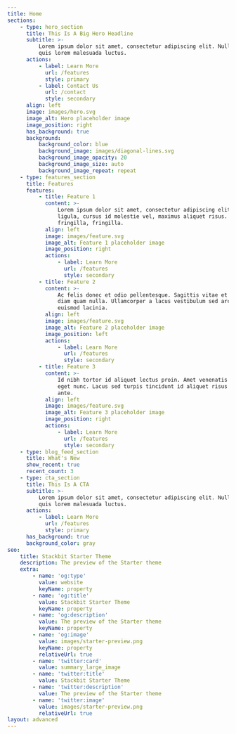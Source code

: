 ```yaml
---
title: Home
sections:
    - type: hero_section
      title: This Is A Big Hero Headline
      subtitle: >-
          Lorem ipsum dolor sit amet, consectetur adipiscing elit. Nullam a metus
          quis lorem malesuada luctus.
      actions:
          - label: Learn More
            url: /features
            style: primary
          - label: Contact Us
            url: /contact
            style: secondary
      align: left
      image: images/hero.svg
      image_alt: Hero placeholder image
      image_position: right
      has_background: true
      background:
          background_color: blue
          background_image: images/diagonal-lines.svg
          background_image_opacity: 20
          background_image_size: auto
          background_image_repeat: repeat
    - type: features_section
      title: Features
      features:
          - title: Feature 1
            content: >-
                Lorem ipsum dolor sit amet, consectetur adipiscing elit. Donec nisl
                ligula, cursus id molestie vel, maximus aliquet risus. Vivamus in nibh
                fringilla, fringilla.
            align: left
            image: images/feature.svg
            image_alt: Feature 1 placeholder image
            image_position: right
            actions:
                - label: Learn More
                  url: /features
                  style: secondary
          - title: Feature 2
            content: >-
                Ac felis donec et odio pellentesque. Sagittis vitae et leo duis ut
                diam quam nulla. Ullamcorper a lacus vestibulum sed arcu non odio
                euismod lacinia.
            align: left
            image: images/feature.svg
            image_alt: Feature 2 placeholder image
            image_position: left
            actions:
                - label: Learn More
                  url: /features
                  style: secondary
          - title: Feature 3
            content: >-
                Id nibh tortor id aliquet lectus proin. Amet venenatis urna cursus
                eget nunc. Lacus sed turpis tincidunt id aliquet risus feugiat in
                ante.
            align: left
            image: images/feature.svg
            image_alt: Feature 3 placeholder image
            image_position: right
            actions:
                - label: Learn More
                  url: /features
                  style: secondary
    - type: blog_feed_section
      title: What's New
      show_recent: true
      recent_count: 3
    - type: cta_section
      title: This Is A CTA
      subtitle: >-
          Lorem ipsum dolor sit amet, consectetur adipiscing elit. Nullam a metus
          quis lorem malesuada luctus.
      actions:
          - label: Learn More
            url: /features
            style: primary
      has_background: true
      background_color: gray
seo:
    title: Stackbit Starter Theme
    description: The preview of the Starter theme
    extra:
        - name: 'og:type'
          value: website
          keyName: property
        - name: 'og:title'
          value: Stackbit Starter Theme
          keyName: property
        - name: 'og:description'
          value: The preview of the Starter theme
          keyName: property
        - name: 'og:image'
          value: images/starter-preview.png
          keyName: property
          relativeUrl: true
        - name: 'twitter:card'
          value: summary_large_image
        - name: 'twitter:title'
          value: Stackbit Starter Theme
        - name: 'twitter:description'
          value: The preview of the Starter theme
        - name: 'twitter:image'
          value: images/starter-preview.png
          relativeUrl: true
layout: advanced
---
```

